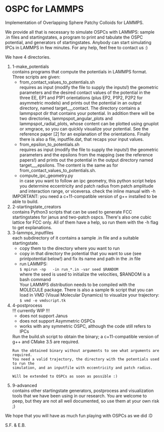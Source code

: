 <h1>OSPC for LAMMPS</h1>
<p>Implementation of Overlapping Sphere Patchy Colloids for LAMMPS.</p>

<p>We provide all that is necessary to simulate OSPCs with LAMMPS:
sample .in files and startingstates, a program to print and tabulate the
OSPC potential, and generators of startingstates.
Anybody can start simulating IPCs in LAMMPS in few minutes.
For any help, feel free to contact us :)</p>

<p>We have 4 directories.</p>

<ol>
  <li> 1-make_potentials <br>
    contains programs that compute the potentials in LAMMPS format. <br>
    Three scripts are given:<br>
    <ul>
       <li>
       from_contact_values_to_potentials.sh <br>
       requires as input (modify the file to supply the inputs!)
       the geometric parameters and the desired contact values of the potential
       in the three EE, EP1 and P1P1 orientations
       (plus EP2, P1P2, P2P2 for asymmetric models)
       and prints out the potential in an output directory,
       named target_<modelname>_<symmetry>_contact.
       The directory contains a lammpspot dir that contains your potential.
       In addition there will be two directories,
       lammpspot_angular_plots and
       lammpspot_radial_plots,
       whose content can be plotted using gnuplot or xmgrace, so you can
       quickly visualize your potential. See the reference paper [2] for an
       explanation of the orientations.
       Finally there is also a file, inputfile.dat,
       that recaps your input values.
       </li>
       <li>
       from_epsilon_to_potentials.sh <br>
       requires as input (modify the file to supply the inputs!)
       the geometric parameters and the epsilons from the mapping (see the
       reference papers!) and prints out the potential in the output directory
       named target_<modelname>_<symmetry>_epsilons.
       The content is the same as for from_contact_values_to_potentials.sh.
       </li>
       <li>
       compute_ipc_geometry.py <br>
       in case you want to follow an ipc geometry, this python script helps
       you determine eccentricity and patch radius from patch amplitude and
       interaction range, or viceversa. check the inline manual with -h
       </li>
    </ul>
    IMPORTANT: you need a c+11-compatible version of g++ installed to be able to build.
  </li>

  <li> 2-startingstate_creators <br>
    contains Python3 scripts that can be used to generate FCC startingstates
    for janus and two-patch ospcs. There's also one cubic lattice for FCC only.
    All of them have a help, so run them with the -h flag to get explanations.
  </li>

  <li> 3-lammps_inputfiles <br>
    each subdirectory of it contains a sample .in file and a suitable
    startingstate.
    <ul>
      <li>copy them to the directory where you want to run</li>
      <li>copy in that directory the potential that you want to use
        (see printpotential below!)
        and fix its name and path in the .in file</li>
      <li>run LAMMPS: <br>
         <code>$ mpirun -np <num_cpus> </lammps/exe/path> -in run_*.in -var seed $RANDOM </code> <br>
       where the seed is used to initialize the velocities, $RANDOM is a bash command <br>
    Your LAMMPS distribution needs to be compiled with the MOLECULE package.
    There is also a sample tk script that you can load in VMD (Visual Molecular
    Dynamics) to visualize your trajectory:<br>
    <code>$ vmd -e vmdscript.tk </path/to/trajectory.lammpstrj></code>
        </li>
    </ul>
  </li>

  <li> 4-postprocess <br>
    !!! currently WIP !!!
    <ul>
      <li>does not support Janus</li>
      <li>does not support Asymmetric OSPCs</li>
      <li>works with any symmetric OSPC, although the code still refers to IPCs</li>
    </ul>
    Run the build.sh script to obtain the binary;
    a c+11-compatible version of g++ and CMake 3.5 are required.

    Run the obtained binary without arguments to see what arguments are required.
    You need a valid trajectory, the directory with the potentials used to run the
    simulation, and an inputfile with eccentricity and patch radius.

    Will be extended to OSPCs as soon as possible :)
  </li>

  <li> 9-advanced <br>
    contains other startingstate generators, postprocess and visualization
    tools that we have been using in our research.
    You are welcome to peep, but they are not all well documented,
    so use them at your own risk ;)
  </li>
</ol>

<p>We hope that you will have as much fun playing with OSPCs as we did :D</p>
<p>S.F. & E.B. </p>
